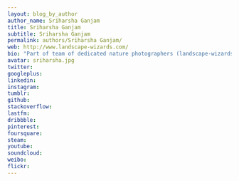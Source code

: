 ```yaml
---
layout: blog_by_author
author_name: Sriharsha Ganjam
title: Sriharsha Ganjam
subtitle: Sriharsha Ganjam
permalink: authors/Sriharsha Ganjam/
web: http://www.landscape-wizards.com/
bio: "Part of team of dedicated nature photographers (landscape-wizards) who specialize in making landscape images, in the hope of immortalizing some of the nature's best visuals."
avatar: sriharsha.jpg
twitter: 
googleplus:
linkedin:
instagram:
tumblr:
github:
stackoverflow:
lastfm:
dribbble:
pinterest:
foursquare:
steam:
youtube:
soundcloud:
weibo:
flickr:
---
```

